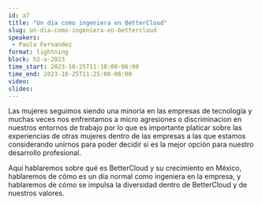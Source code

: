 ```yaml
---
id: a7
title: "Un día como ingeniera en BetterCloud"
slug: un-dia-como-ingeniera-en-bettercloud
speakers:
 - Paola Fernandez
format: lightning
block: h2-a-2023
time_start: 2023-10-25T11:10:00-06:00
time_end: 2023-10-25T11:25:00-06:00
video:
slides:
---
```


Las mujeres seguimos siendo una minoría en las empresas de tecnología y muchas veces nos enfrentamos a micro agresiones o discriminacion en nuestros entornos de trabajo por lo que es importante platicar sobre las experiencias de otras mujeres dentro de las empresas a las que estamos considerando unirnos para poder decidir si es la mejor opción para nuestro desarrollo profesional.

Aquí hablaremos sobre qué es BetterCloud y su crecimiento en México, hablaremos de cómo es un día normal como ingeniera en la empresa, y hablaremos de cómo se impulsa la diversidad dentro de BetterCloud y de nuestros valores.